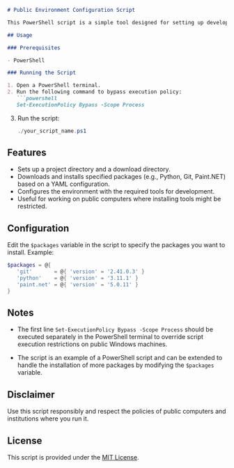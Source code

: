 ```markdown
# Public Environment Configuration Script

This PowerShell script is a simple tool designed for setting up development environments on public computers, such as those available in libraries. The script facilitates the installation of local copies of essential tools like Python, Git, and Paint.NET, allowing you to work on projects even when you don't have access to a private computer.

## Usage

### Prerequisites

- PowerShell

### Running the Script

1. Open a PowerShell terminal.
2. Run the following command to bypass execution policy:
   ```powershell
   Set-ExecutionPolicy Bypass -Scope Process
   ```

3. Run the script:
   ```powershell
   ./your_script_name.ps1
   ```

## Features

- Sets up a project directory and a download directory.
- Downloads and installs specified packages (e.g., Python, Git, Paint.NET) based on a YAML configuration.
- Configures the environment with the required tools for development.
- Useful for working on public computers where installing tools might be restricted.

## Configuration

Edit the `$packages` variable in the script to specify the packages you want to install. Example:

 ```powershell
$packages = @{
    'git'       = @{ 'version' = '2.41.0.3' }
    'python'    = @{ 'version' = '3.11.1' }
    'paint.net' = @{ 'version' = '5.0.11' }
}
```

## Notes

- The first line `Set-ExecutionPolicy Bypass -Scope Process` should be executed separately in the PowerShell terminal to override script execution restrictions on public Windows machines.

- The script is an example of a PowerShell script and can be extended to handle the installation of more packages by modifying the `$packages` variable.

## Disclaimer

Use this script responsibly and respect the policies of public computers and institutions where you run it.

## License

This script is provided under the [MIT License](LICENSE).
```
